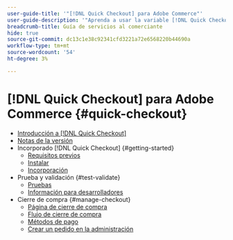 ```yaml
---
user-guide-title: '"[!DNL Quick Checkout] para Adobe Commerce"'
user-guide-description: '"Aprenda a usar la variable [!DNL Quick Checkout] podría beneficiar a su instancia de Adobe Commerce y cómo incorporar y configurar correctamente la extensión."'
breadcrumb-title: Guía de servicios al comerciante
hide: true
source-git-commit: dc13c1e38c92341cfd3221a72e6568220b44690a
workflow-type: tm+mt
source-wordcount: '54'
ht-degree: 3%

---
```



# [!DNL Quick Checkout] para Adobe Commerce {#quick-checkout}

- [Introducción a [!DNL Quick Checkout]](overview.md)
- [Notas de la versión](release-notes.md)
- Incorporado [!DNL Quick Checkout] {#getting-started}
   - [Requisitos previos](prerequisites.md)
   - [Instalar](install.md)
   - [Incorporación](onboarding.md)
- Prueba y validación {#test-validate}
   - [Pruebas](testing.md)
   - [Información para desarrolladores](developer.md)
- Cierre de compra {#manage-checkout}
   - [Página de cierre de compra](checkout-page.md)
   - [Flujo de cierre de compra](checkout-flow.md)
   - [Métodos de pago](payment-methods.md)
   - [Crear un pedido en la administración](create-order-admin.md)
